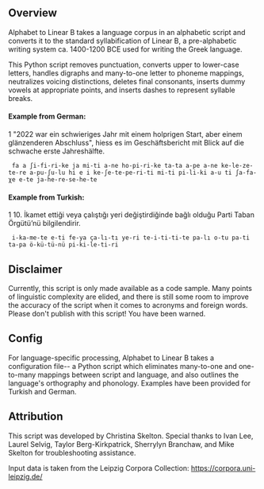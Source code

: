 ## Overview

Alphabet to Linear B takes a language corpus in an alphabetic script and converts it to the standard syllabification of Linear B, a pre-alphabetic writing system ca. 1400-1200 BCE used for writing the Greek language.  

This Python script removes punctuation, converts upper to lower-case letters, handles digraphs and many-to-one letter to phoneme mappings, neutralizes voicing distinctions, deletes final consonants, inserts dummy vowels at appropriate points, and inserts dashes to represent syllable breaks.  

#### Example from German:

1	"2022 war ein schwieriges Jahr mit einem holprigen Start, aber einem glänzenderen Abschluss", hiess es im Geschäftsbericht mit Blick auf die schwache erste Jahreshälfte.

	 fa a ʃi-fi-ri-ke ja mi-ti a-ne ho-pi-ri-ke ta-ta a-pe a-ne ke-le-ze-te-re a-pu-ʃu-lu hi e i ke-ʃe-te-pe-ri-ti mi-ti pi-li-ki a-u ti ʃa-fa-χe e-te ja-he-re-se-he-te

#### Example from Turkish:

1	10. İkamet ettiği veya çalıştığı yeri değiştirdiğinde bağlı olduğu Parti Taban Örgütü’nü bilgilendirir.

	 i-ka-me-te e-ti fe-ya ça-lı-tı ye-ri te-i-ti-ti-te pa-lı o-tu pa-ti ta-pa ö-kü-tü-nü pi-ki-le-ti-ri

## Disclaimer

Currently, this script is only made available as a code sample.  Many points of linguistic complexity are elided, and there is still some room to improve the accuracy of the script when it comes to acronyms and foreign words.  Please don't publish with this script!  You have been warned.

## Config

For language-specific processing, Alphabet to Linear B takes a configuration file-- a Python script which eliminates many-to-one and one-to-many mappings between script and language, and also outlines the language's orthography and phonology.  Examples have been provided for Turkish and German.

## Attribution

This script was developed by Christina Skelton.  Special thanks to Ivan Lee, Laurel Selvig, Taylor Berg-Kirkpatrick, Sherrylyn Branchaw, and Mike Skelton for troubleshooting assistance.  

Input data is taken from the Leipzig Corpora Collection:  https://corpora.uni-leipzig.de/